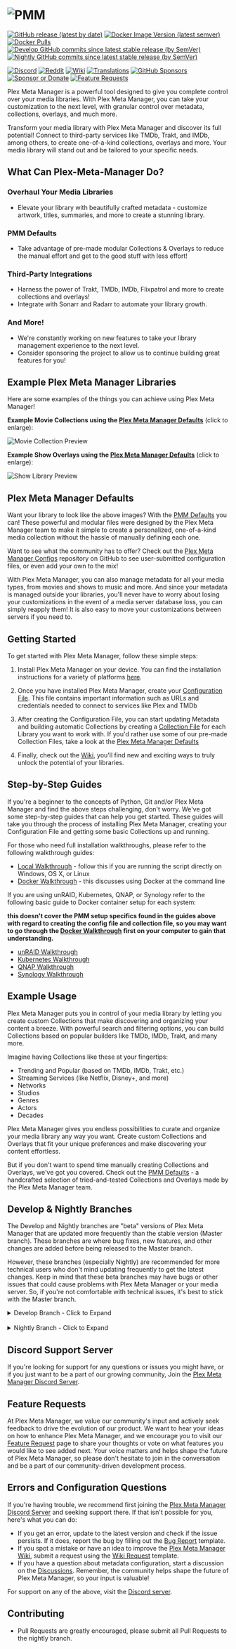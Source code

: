 # <img src="https://metamanager.wiki/en/latest/assets/logo-full.webp" alt="PMM">

[![GitHub release (latest by date)](https://img.shields.io/github/v/release/meisnate12/Plex-Meta-Manager?style=plastic)](https://github.com/meisnate12/Plex-Meta-Manager/releases)
[![Docker Image Version (latest semver)](https://img.shields.io/docker/v/meisnate12/plex-meta-manager?label=docker&sort=semver&style=plastic)](https://hub.docker.com/r/meisnate12/plex-meta-manager)
[![Docker Pulls](https://img.shields.io/docker/pulls/meisnate12/plex-meta-manager?style=plastic)](https://hub.docker.com/r/meisnate12/plex-meta-manager)
[![Develop GitHub commits since latest stable release (by SemVer)](https://img.shields.io/github/commits-since/meisnate12/plex-meta-manager/latest/develop?label=Commits%20in%20Develop&style=plastic)](https://github.com/meisnate12/Plex-Meta-Manager/tree/develop)
[![Nightly GitHub commits since latest stable release (by SemVer)](https://img.shields.io/github/commits-since/meisnate12/plex-meta-manager/latest/nightly?label=Commits%20in%20Nightly&style=plastic)](https://github.com/meisnate12/Plex-Meta-Manager/tree/nightly)

[![Discord](https://img.shields.io/discord/822460010649878528?color=%2300bc8c&label=Discord&style=plastic)](https://metamanager.wiki/en/latest/discord/)
[![Reddit](https://img.shields.io/reddit/subreddit-subscribers/PlexMetaManager?color=%2300bc8c&label=r%2FPlexMetaManager&style=plastic)](https://www.reddit.com/r/PlexMetaManager/)
[![Wiki](https://img.shields.io/readthedocs/plex-meta-manager?color=%2300bc8c&style=plastic)](https://metamanager.wiki)
[![Translations](https://img.shields.io/weblate/progress/plex-meta-manager?color=00bc8c&server=https%3A%2F%2Ftranslations.metamanager.wiki&style=plastic)](https://translations.metamanager.wiki/projects/plex-meta-manager/#languages)
[![GitHub Sponsors](https://img.shields.io/github/sponsors/meisnate12?color=%238a2be2&style=plastic)](https://github.com/sponsors/meisnate12)
[![Sponsor or Donate](https://img.shields.io/badge/-Sponsor%2FDonate-blueviolet?style=plastic)](https://github.com/sponsors/meisnate12)
[![Feature Requests](https://img.shields.io/badge/Feature%20Requests-blueviolet?style=plastic)](https://features.metamanager.wiki/)

Plex Meta Manager is a powerful tool designed to give you complete control over your media libraries. With Plex Meta Manager, you can take your customization to the next level, with granular control over metadata, collections, overlays, and much more.

Transform your media library with Plex Meta Manager and discover its full potential! Connect to third-party services like TMDb, Trakt, and IMDb, among others, to create one-of-a-kind collections, overlays and more. Your media library will stand out and be tailored to your specific needs.

## What Can Plex-Meta-Manager Do?

### Overhaul Your Media Libraries

-  Elevate your library with beautifully crafted metadata - customize artwork, titles, summaries, and more to create a stunning library.

### PMM Defaults

-  Take advantage of pre-made modular Collections & Overlays to reduce the manual effort and get to the good stuff with less effort!

### Third-Party Integrations

-  Harness the power of Trakt, TMDb, IMDb, Flixpatrol and more to create collections and overlays!
-  Integrate with Sonarr and Radarr to automate your library growth.

### And More!

-  We're constantly working on new features to take your library management experience to the next level.
-  Consider sponsoring the project to allow us to continue building great features for you!

## Example Plex Meta Manager Libraries 

Here are some examples of the things you can achieve using Plex Meta Manager!

**Example Movie Collections using the [Plex Meta Manager Defaults](https://metamanager.wiki/en/latest/defaults/collections/)** (click to enlarge):

![Movie Collection Preview](https://metamanager.wiki/en/latest/images/movie-collection-preview.png)

**Example Show Overlays using the [Plex Meta Manager Defaults](https://metamanager.wiki/en/latest/defaults/collections/overlays)** (click to enlarge):

![Show Library Preview](https://metamanager.wiki/en/latest/images/show-library-preview.png)

## Plex Meta Manager Defaults

Want your library to look like the above images?  With the [PMM Defaults](https://metamanager.wiki/en/latest/defaults/guide/) you can! These powerful and modular files were designed by the Plex Meta Manager team to make it simple to create a personalized, one-of-a-kind media collection without the hassle of manually defining each one.

Want to see what the community has to offer? Check out the [Plex Meta Manager Configs](https://github.com/meisnate12/Plex-Meta-Manager-Configs) repository on GitHub to see user-submitted configuration files, or even add your own to the mix!

With Plex Meta Manager, you can also manage metadata for all your media types, from movies and shows to music and more. And since your metadata is managed outside your libraries, you'll never have to worry about losing your customizations in the event of a media server database loss, you can simply reapply them! It is also easy to move your customizations between servers if you need to.

## Getting Started

To get started with Plex Meta Manager, follow these simple steps:

1. Install Plex Meta Manager on your device. You can find the installation instructions for a variety of platforms [here](https://metamanager.wiki/en/latest/pmm/install/overview/).

2. Once you have installed Plex Meta Manager, create your [Configuration File](https://metamanager.wiki/en/latest/config/overview/). This file contains important information such as URLs and credentials needed to connect to services like Plex and TMDb

3. After creating the Configuration File, you can start updating Metadata and building automatic Collections by creating a [Collection File](https://metamanager.wiki/en/latest/files/collections/) for each Library you want to work with. If you'd rather use some of our pre-made Collection Files, take a look at the [Plex Meta Manager Defaults](https://metamanager.wiki/en/latest/defaults/guide/)

4. Finally, check out the [Wiki](https://metamanager.wiki/), you'll find new and exciting ways to truly unlock the potential of your libraries.

## Step-by-Step Guides

If you're a beginner to the concepts of Python, Git and/or Plex Meta Manager and find the above steps challenging, don't worry. We've got some step-by-step guides that can help you get started. These guides will take you through the process of installing Plex Meta Manager, creating your Configuration File and getting some basic Collections up and running.

For those who need full installation walkthroughs, please refer to the following walkthrough guides:

  * [Local Walkthrough](https://metamanager.wiki/en/latest/pmm/install/local/) - follow this if you are running the script directly on Windows, OS X, or Linux
  * [Docker Walkthrough](https://metamanager.wiki/en/latest/pmm/install/docker/) - this discusses using Docker at the command line

If you are using unRAID, Kubernetes, QNAP, or Synology refer to the following basic guide to Docker container setup for each system:

**this doesn't cover the PMM setup specifics found in the guides above with regard to creating the config file and collection file, so you may want to go through the [Docker Walkthrough](https://metamanager.wiki/en/latest/pmm/install/docker/) first on your computer to gain that understanding.**

  * [unRAID Walkthrough](https://metamanager.wiki/en/latest/pmm/install/unraid/)
  * [Kubernetes Walkthrough](https://metamanager.wiki/en/latest/pmm/install/kubernetes/)
  * [QNAP Walkthrough](https://metamanager.wiki/en/latest/pmm/install/qnap/)
  * [Synology Walkthrough](https://metamanager.wiki/en/latest/pmm/install/synology/)

## Example Usage

Plex Meta Manager puts you in control of your media library by letting you create custom Collections that make discovering and organizing your content a breeze. With powerful search and filtering options, you can build Collections based on popular builders like TMDb, IMDb, Trakt, and many more.

Imagine having Collections like these at your fingertips:

  * Trending and Popular (based on TMDb, IMDb, Trakt, etc.)
  * Streaming Services (like Netflix, Disney+, and more)
  * Networks
  * Studios
  * Genres
  * Actors
  * Decades

Plex Meta Manager gives you endless possibilities to curate and organize your media library any way you want. Create custom Collections and Overlays that fit your unique preferences and make discovering your content effortless.

But if you don't want to spend time manually creating Collections and Overlays, we've got you covered. Check out the [PMM Defaults](https://metamanager.wiki/en/latest/defaults/guide/) - a handcrafted selection of tried-and-tested Collections and Overlays made by the Plex Meta Manager team.

## Develop & Nightly Branches

The Develop and Nightly branches are "beta" versions of Plex Meta Manager that are updated more frequently than the stable version (Master branch). These branches are where bug fixes, new features, and other changes are added before being released to the Master branch.

However, these branches (especially Nightly) are recommended for more technical users who don't mind updating frequently to get the latest changes. Keep in mind that these beta branches may have bugs or other issues that could cause problems with Plex Meta Manager or your media server. So, if you're not comfortable with technical issues, it's best to stick with the Master branch.

<details class="details-tabs">
  <summary>Develop Branch - Click to Expand</summary>

[![Develop GitHub commits since latest stable release (by SemVer)](https://img.shields.io/github/commits-since/meisnate12/plex-meta-manager/latest/develop?label=Commits%20in%20Develop&style=plastic)](https://github.com/meisnate12/Plex-Meta-Manager/tree/develop)

The [develop](https://github.com/meisnate12/Plex-Meta-Manager/tree/develop) branch has the most updated **documented** fixes and enhancements to Plex Meta Manager.  This version is tested and documented to some degree, but it is still an active Develop branch, so there may be rough edges.

Switching to `develop`:
````{tab} Running in Docker
Add ":develop" to the image name in your run command or configuration:
```
meisnate12/plex-meta-manager:develop
```
````
````{tab} Running on the Host
In the directory where you cloned PMM:
```bash
git checkout develop
```
To switch back:
```bash
git checkout master
```
````

If switching to the develop branch, it is recommended to also use the [develop branch of the wiki](https://metamanager.wiki/en/develop/), which documents any changes made from the Master branch.

</details>

<br>

<details class="details-tabs">
  <summary>Nightly Branch - Click to Expand</summary>

[![Nightly GitHub commits since latest stable release (by SemVer)](https://img.shields.io/github/commits-since/meisnate12/plex-meta-manager/latest/nightly?label=Commits%20in%20Nightly&style=plastic)](https://github.com/meisnate12/Plex-Meta-Manager/tree/nightly)

**This branch will have squashed commits which can cause `git pull`/`git fetch` to error you can use `git reset origin/nightly --hard` to fix the branch.**

There is also a [nightly](https://github.com/meisnate12/Plex-Meta-Manager/tree/nightly) branch which will have the absolute latest version of the script, but it could easily break, there is no guarantee that it even works, and any new features will not be documented until they have progressed enough to reach the develop branch.

Switching to `nightly`:

````{tab} Running in Docker
Add ":nightly" to the image name in your run command or configuration:
```
meisnate12/plex-meta-manager:nightly
```
````
````{tab} Running on the Host
In the directory where you cloned PMM:
```bash
git checkout nightly
```
To switch back:
```bash
git checkout master
```
````

As this branch is subject to extreme change, there is no promise of the feature being documented in the [nightly](https://metamanager.wiki/en/nightly/) branch of the wiki and all discussions relating to changes made in the nightly branch will be held within the [Plex Meta Manager Discord Server](https://metamanager.wiki/en/latest/discord/).
</details>


## Discord Support Server

If you're looking for support for any questions or issues you might have, or if you just want to be a part of our growing community, Join the [Plex Meta Manager Discord Server](https://metamanager.wiki/en/latest/discord/).

## Feature Requests

At Plex Meta Manager, we value our community's input and actively seek feedback to drive the evolution of our product. We want to hear your ideas on how to enhance Plex Meta Manager, and we encourage you to visit our [Feature Request](https://features.metamanager.wiki/features) page to share your thoughts or vote on what features you would like to see added next. Your voice matters and helps shape the future of Plex Meta Manager, so please don't hesitate to join in the conversation and be a part of our community-driven development process.

## Errors and Configuration Questions

If you're having trouble, we recommend first joining the [Plex Meta Manager Discord Server](https://metamanager.wiki/en/latest/discord/) and seeking support there. If that isn't possible for you, here's what you can do:

* If you get an error, update to the latest version and check if the issue persists. If it does, report the bug by filling out the [Bug Report](https://github.com/meisnate12/Plex-Meta-Manager/issues/new?assignees=meisnate12&labels=status%3Anot-yet-viewed%2C+bug&template=bug_report.md&title=Bug%3A+) template.
* If you spot a mistake or have an idea to improve the [Plex Meta Manager Wiki](https://metamanager.wiki/), submit a request using the [Wiki Request](https://github.com/meisnate12/Plex-Meta-Manager/issues/new?assignees=meisnate12&labels=status%3Anot-yet-viewed%2C+documentation&template=3.docs_request.yml&title=%5BDocs%5D%3A+) template.
* If you have a question about metadata configuration, start a discussion on the [Discussions](https://github.com/meisnate12/Plex-Meta-Manager/discussions). Remember, the community helps shape the future of Plex Meta Manager, so your input is valuable!

For support on any of the above, visit the [Discord server](https://metamanager.wiki/en/latest/discord/).

## Contributing
* Pull Requests are greatly encouraged, please submit all Pull Requests to the nightly branch.

<br>

